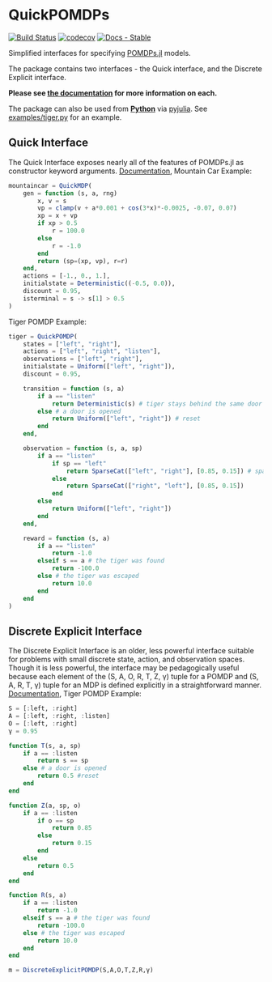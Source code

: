 # QuickPOMDPs

[![Build Status](https://github.com/JuliaPOMDP/QuickPOMDPs.jl/actions/workflows/CI.yml/badge.svg)](https://github.com/JuliaPOMDP/QuickPOMDPs.jl/actions/workflows/CI.yml)
[![codecov](https://codecov.io/gh/JuliaPOMDP/QuickPOMDPs.jl/branch/master/graph/badge.svg?token=bknBwoIcIm)](https://codecov.io/gh/JuliaPOMDP/QuickPOMDPs.jl)
[![Docs - Stable](https://img.shields.io/badge/docs-stable-blue.svg)](https://JuliaPOMDP.github.io/QuickPOMDPs.jl/stable)

Simplified interfaces for specifying [POMDPs.jl](https://github.com/JuliaPOMDP/POMDPs.jl) models.

The package contains two interfaces - the Quick interface, and the Discrete Explicit interface.

**Please see [the documentation](https://JuliaPOMDP.github.io/QuickPOMDPs.jl/stable) for more information on each.**

The package can also be used from **[Python](https://www.python.org)** via [pyjulia](https://github.com/JuliaPy/pyjulia). See [examples/tiger.py](https://github.com/JuliaPOMDP/QuickPOMDPs.jl/blob/master/examples/tiger.py) for an example.

## Quick Interface

The Quick Interface exposes nearly all of the features of POMDPs.jl as constructor keyword arguments. [Documentation](https://juliapomdp.github.io/QuickPOMDPs.jl/stable/quick/), Mountain Car Example:

```julia
mountaincar = QuickMDP(
    gen = function (s, a, rng)        
        x, v = s
        vp = clamp(v + a*0.001 + cos(3*x)*-0.0025, -0.07, 0.07)
        xp = x + vp
        if xp > 0.5
            r = 100.0
        else
            r = -1.0
        end
        return (sp=(xp, vp), r=r)
    end,
    actions = [-1., 0., 1.],
    initialstate = Deterministic((-0.5, 0.0)),
    discount = 0.95,
    isterminal = s -> s[1] > 0.5
)
```

Tiger POMDP Example:

```julia
tiger = QuickPOMDP(
    states = ["left", "right"],
    actions = ["left", "right", "listen"],
    observations = ["left", "right"],
    initialstate = Uniform(["left", "right"]),
    discount = 0.95,

    transition = function (s, a)
        if a == "listen"
            return Deterministic(s) # tiger stays behind the same door
        else # a door is opened
            return Uniform(["left", "right"]) # reset
        end
    end,

    observation = function (s, a, sp)
        if a == "listen"
            if sp == "left"
                return SparseCat(["left", "right"], [0.85, 0.15]) # sparse categorical distribution
            else
                return SparseCat(["right", "left"], [0.85, 0.15])
            end
        else
            return Uniform(["left", "right"])
        end
    end,

    reward = function (s, a)
        if a == "listen"
            return -1.0
        elseif s == a # the tiger was found
            return -100.0
        else # the tiger was escaped
            return 10.0
        end
    end
)
```

## Discrete Explicit Interface

The Discrete Explicit Interface is an older, less powerful interface suitable for problems with small discrete state, action, and observation spaces. Though it is less powerful, the interface may be pedagogically useful because each element of the (S, A, O, R, T, Z, γ) tuple for a POMDP and (S, A, R, T, γ) tuple for an MDP is defined explicitly in a straightforward manner. [Documentation](https://juliapomdp.github.io/QuickPOMDPs.jl/stable/discrete_explicit/), Tiger POMDP Example:

```julia
S = [:left, :right]
A = [:left, :right, :listen]
O = [:left, :right]
γ = 0.95

function T(s, a, sp)
    if a == :listen
        return s == sp
    else # a door is opened
        return 0.5 #reset
    end
end

function Z(a, sp, o)
    if a == :listen
        if o == sp
            return 0.85
        else
            return 0.15
        end
    else
        return 0.5
    end
end

function R(s, a)
    if a == :listen  
        return -1.0
    elseif s == a # the tiger was found
        return -100.0
    else # the tiger was escaped
        return 10.0
    end
end

m = DiscreteExplicitPOMDP(S,A,O,T,Z,R,γ)
```
